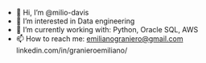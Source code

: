 - 👋 Hi, I’m @milio-davis
- 👀 I’m interested in Data engineering
- 🌱 I’m currently working with: Python, Oracle SQL, AWS
- 📫 How to reach me: emilianograniero@gmail.com linkedin.com/in/granieroemiliano/

<!---
milio-davis/milio-davis is a ✨ special ✨ repository because its `README.md` (this file) appears on your GitHub profile.
You can click the Preview link to take a look at your changes.
--->
